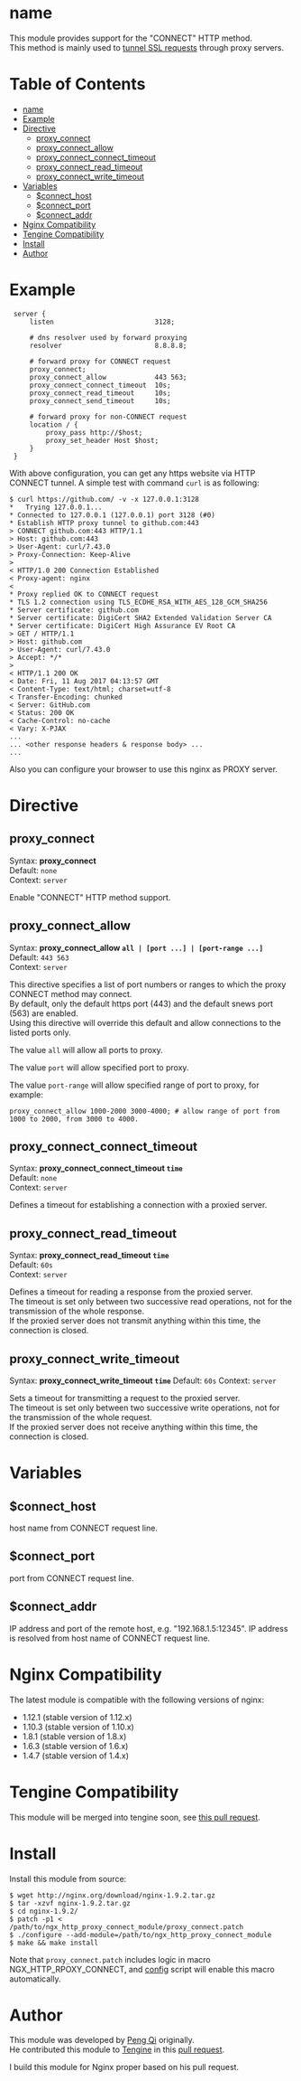 name
====

This module provides support for the "CONNECT" HTTP method.  
This method is mainly used to [tunnel SSL requests](https://en.wikipedia.org/wiki/HTTP_tunnel#HTTP_CONNECT_tunneling) through proxy servers.

Table of Contents
=================

   * [name](#name)
   * [Example](#example)
   * [Directive](#directive)
      * [proxy_connect](#proxy_connect)
      * [proxy_connect_allow](#proxy_connect_allow)
      * [proxy_connect_connect_timeout](#proxy_connect_connect_timeout)
      * [proxy_connect_read_timeout](#proxy_connect_read_timeout)
      * [proxy_connect_write_timeout](#proxy_connect_write_timeout)
   * [Variables](#variables)
      * [$connect_host](#connect_host)
      * [$connect_port](#connect_port)
      * [$connect_addr](#connect_addr)
   * [Nginx Compatibility](#nginx-compatibility)
   * [Tengine Compatibility](#tengine-compatibility)
   * [Install](#install)
   * [Author](#author)

Example
=======

```
 server {
     listen                         3128;

     # dns resolver used by forward proxying
     resolver                       8.8.8.8;

     # forward proxy for CONNECT request
     proxy_connect;
     proxy_connect_allow            443 563;
     proxy_connect_connect_timeout  10s;
     proxy_connect_read_timeout     10s;
     proxy_connect_send_timeout     10s;

     # forward proxy for non-CONNECT request
     location / {
         proxy_pass http://$host;
         proxy_set_header Host $host;
     }
 }
```

With above configuration, you can get any https website via HTTP CONNECT tunnel.
A simple test with command `curl` is as following:

```
$ curl https://github.com/ -v -x 127.0.0.1:3128
*   Trying 127.0.0.1...
* Connected to 127.0.0.1 (127.0.0.1) port 3128 (#0)
* Establish HTTP proxy tunnel to github.com:443
> CONNECT github.com:443 HTTP/1.1
> Host: github.com:443
> User-Agent: curl/7.43.0
> Proxy-Connection: Keep-Alive
>
< HTTP/1.0 200 Connection Established
< Proxy-agent: nginx
<
* Proxy replied OK to CONNECT request
* TLS 1.2 connection using TLS_ECDHE_RSA_WITH_AES_128_GCM_SHA256
* Server certificate: github.com
* Server certificate: DigiCert SHA2 Extended Validation Server CA
* Server certificate: DigiCert High Assurance EV Root CA
> GET / HTTP/1.1
> Host: github.com
> User-Agent: curl/7.43.0
> Accept: */*
>
< HTTP/1.1 200 OK
< Date: Fri, 11 Aug 2017 04:13:57 GMT
< Content-Type: text/html; charset=utf-8
< Transfer-Encoding: chunked
< Server: GitHub.com
< Status: 200 OK
< Cache-Control: no-cache
< Vary: X-PJAX
...
... <other response headers & response body> ...
...
```

Also you can configure your browser to use this nginx as PROXY server.

Directive
=========

proxy_connect
-------------

Syntax: **proxy_connect**  
Default: `none`  
Context: `server`  

Enable "CONNECT" HTTP method support.

proxy_connect_allow
-------------------

Syntax: **proxy_connect_allow `all | [port ...] | [port-range ...]`**  
Default: `443 563`  
Context: `server`  

This directive specifies a list of port numbers or ranges to which the proxy CONNECT method may connect.  
By default, only the default https port (443) and the default snews port (563) are enabled.  
Using this directive will override this default and allow connections to the listed ports only.

The value `all` will allow all ports to proxy.

The value `port` will allow specified port to proxy.

The value `port-range` will allow specified range of port to proxy, for example:

```
proxy_connect_allow 1000-2000 3000-4000; # allow range of port from 1000 to 2000, from 3000 to 4000.
```

proxy_connect_connect_timeout
-----------------------------

Syntax: **proxy_connect_connect_timeout `time`**  
Default: `none`  
Context: `server`  

Defines a timeout for establishing a connection with a proxied server.


proxy_connect_read_timeout
--------------------------

Syntax: **proxy_connect_read_timeout `time`**  
Default: `60s`  
Context: `server`  

Defines a timeout for reading a response from the proxied server.  
The timeout is set only between two successive read operations, not for the transmission of the whole response.  
If the proxied server does not transmit anything within this time, the connection is closed.

proxy_connect_write_timeout
---------------------------

Syntax: **proxy_connect_write_timeout `time`**
Default: `60s`
Context: `server`

Sets a timeout for transmitting a request to the proxied server.  
The timeout is set only between two successive write operations, not for the transmission of the whole request.  
If the proxied server does not receive anything within this time, the connection is closed.

Variables
=========

$connect_host
-------------

host name from CONNECT request line.

$connect_port
-------------

port from CONNECT request line.

$connect_addr
-------------

IP address and port of the remote host, e.g. "192.168.1.5:12345".
IP address is resolved from host name of CONNECT request line.


Nginx Compatibility
===================

The latest module is compatible with the following versions of nginx:

* 1.12.1 (stable version of 1.12.x)
* 1.10.3 (stable version of 1.10.x)
* 1.8.1 (stable version of 1.8.x)
* 1.6.3 (stable version of 1.6.x)
* 1.4.7 (stable version of 1.4.x)

Tengine Compatibility
=====================

This module will be merged into tengine soon, see [this pull request](https://github.com/alibaba/tengine/pull/335/).

Install
=======

Install this module from source:

```
$ wget http://nginx.org/download/nginx-1.9.2.tar.gz
$ tar -xzvf nginx-1.9.2.tar.gz
$ cd nginx-1.9.2/
$ patch -p1 < /path/to/ngx_http_proxy_connect_module/proxy_connect.patch
$ ./configure --add-module=/path/to/ngx_http_proxy_connect_module
$ make && make install
```

Note that `proxy_connect.patch` includes logic in macro NGX_HTTP_RPOXY_CONNECT, and [config](https://github.com/chobits/ngx_http_proxy_connect_module/blob/master/config#L5) script will enable this macro automatically.

Author
======
This module was developed by [Peng Qi](https://github.com/jinglong) originally.  
He contributed this module to [Tengine](https://github.com/tengine) in this [pull request](https://github.com/alibaba/tengine/pull/335/).  

I build this module for Nginx proper based on his pull request.
